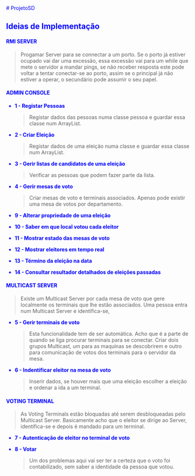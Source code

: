 <span style="color:blue">
# ProjetoSD

## Ideias de Implementação

#### RMI SERVER
> Progamar Server para se connectar a um porto. Se o porto já estiver ocupado vai dar uma
> excessão, essa excessão vai para um while que mete o servidor a mandar pings, se não receber
> resposta este pode voltar a tentar conectar-se ao porto, assim se o principal já não estiver
> a operar, o secundário pode assumir o seu papel.


#### ADMIN CONSOLE
* **1 - Registar Pessoas**

  > Registar dados das pessoas numa classe pessoa e guardar essa classe num ArrayList.
  
* **2 - Criar Eleição**

  > Registar dados de uma eleição numa classe e guardar essa classe num ArrayList.

* **3 - Gerir listas de candidatos de uma eleição**
  
  > Verificar as pessoas que podem fazer parte da lista.

* **4 - Gerir mesas de voto**

  > Criar mesas de voto e terminais associados. Apenas pode existir uma mesa de votos por departamento.

* **9 - Alterar propriedade de uma eleição**


* **10 - Saber em que local votou cada eleitor**

* **11 - Mostrar estado das mesas de voto**

* **12 - Mostrar eleitores em tempo real**

* **13 - Término da eleição na data**

* **14 - Consultar resultador detalhados de eleições passadas**



#### MULTICAST SERVER
> Existe um Multicast Server por cada mesa de voto que gere localmente os terminais
> que lhe estão associados. Uma pessoa entra num Multicast Server e identifica-se,

* **5 - Gerir terminais de voto**

  > Esta funcionalidade tem de ser automática. Acho que é a parte de quando se liga procurar terminais para se conectar.
  > Criar dois grupos Multicast, um para as maquinas se descobrirem e outro para comunicação de votos dos terminais para o servidor da mesa.
  
* **6 - Indentificar eleitor na mesa de voto**

  > Inserir dados, se houver mais que uma eleição escolher a eleição e ordenar a ida a um terminal.

#### VOTING TERMINAL
> As Voting Terminals estão bloquadas até serem desbloqueadas pelo Multicast Server.
> Basicamente acho que o eleitor se dirige ao Server, identifica-se e depois é mandado
> para um terminal.

* **7 - Autenticação de eleitor no terminal de voto**

* **8 - Votar**

  > Um dos problemas aqui vai ser ter a certeza que o voto foi contabilizado, sem saber a identidade da pessoa que votou.
